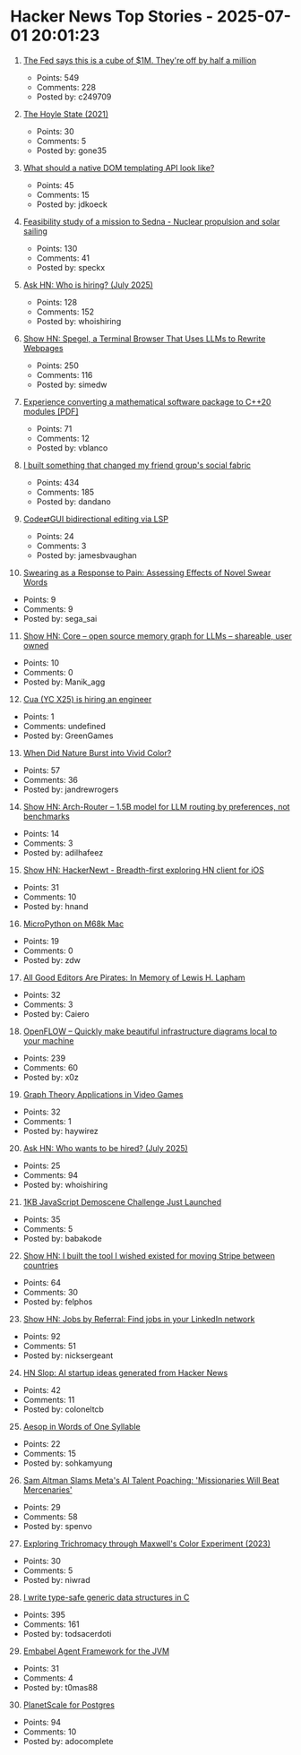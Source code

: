 # Hacker News Top Stories - 2025-07-01 20:01:23

1. [The Fed says this is a cube of $1M. They're off by half a million](https://calvin.sh/blog/fed-lie/)
   - Points: 549
   - Comments: 228
   - Posted by: c249709

2. [The Hoyle State (2021)](https://johncarlosbaez.wordpress.com/2021/02/04/the-hoyle-state/)
   - Points: 30
   - Comments: 5
   - Posted by: gone35

3. [What should a native DOM templating API look like?](https://justinfagnani.com/2025/06/30/what-should-a-dom-templating-api-look-like/)
   - Points: 45
   - Comments: 15
   - Posted by: jdkoeck

4. [Feasibility study of a mission to Sedna - Nuclear propulsion and solar sailing](https://arxiv.org/abs/2506.17732)
   - Points: 130
   - Comments: 41
   - Posted by: speckx

5. [Ask HN: Who is hiring? (July 2025)](undefined)
   - Points: 128
   - Comments: 152
   - Posted by: whoishiring

6. [Show HN: Spegel, a Terminal Browser That Uses LLMs to Rewrite Webpages](https://simedw.com/2025/06/23/introducing-spegel/)
   - Points: 250
   - Comments: 116
   - Posted by: simedw

7. [Experience converting a mathematical software package to C++20 modules [PDF]](https://arxiv.org/abs/2506.21654)
   - Points: 71
   - Comments: 12
   - Posted by: vblanco

8. [I built something that changed my friend group's social fabric](https://blog.danpetrolito.xyz/i-built-something-that-changed-my-friend-gro-social-fabric/)
   - Points: 434
   - Comments: 185
   - Posted by: dandano

9. [Code⇄GUI bidirectional editing via LSP](https://jamesbvaughan.com/bidirectional-editing/)
   - Points: 24
   - Comments: 3
   - Posted by: jamesbvaughan

10. [Swearing as a Response to Pain: Assessing Effects of Novel Swear Words](https://www.frontiersin.org/journals/psychology/articles/10.3389/fpsyg.2020.00723/full)
   - Points: 9
   - Comments: 9
   - Posted by: sega_sai

11. [Show HN: Core – open source memory graph for LLMs – shareable, user owned](https://github.com/RedPlanetHQ/core)
   - Points: 10
   - Comments: 0
   - Posted by: Manik_agg

12. [Cua (YC X25) is hiring an engineer](https://www.ycombinator.com/companies/cua/jobs/dIskIB1-founding-engineer-cua-yc-x25)
   - Points: 1
   - Comments: undefined
   - Posted by: GreenGames

13. [When Did Nature Burst into Vivid Color?](https://www.quantamagazine.org/when-did-nature-burst-into-vivid-color-20250627/)
   - Points: 57
   - Comments: 36
   - Posted by: jandrewrogers

14. [Show HN: Arch-Router – 1.5B model for LLM routing by preferences, not benchmarks](undefined)
   - Points: 14
   - Comments: 3
   - Posted by: adilhafeez

15. [Show HN: HackerNewt - Breadth-first exploring HN client for iOS](https://apps.apple.com/us/app/hackernewt-for-hacker-news/id6448201970)
   - Points: 31
   - Comments: 10
   - Posted by: hnand

16. [MicroPython on M68k Mac](https://social.afront.org/@stylus/114749858767978151)
   - Points: 19
   - Comments: 0
   - Posted by: zdw

17. [All Good Editors Are Pirates: In Memory of Lewis H. Lapham](https://www.laphamsquarterly.org/roundtable/all-good-editors-are-pirates)
   - Points: 32
   - Comments: 3
   - Posted by: Caiero

18. [OpenFLOW – Quickly make beautiful infrastructure diagrams local to your machine](https://github.com/stan-smith/OpenFLOW)
   - Points: 239
   - Comments: 60
   - Posted by: x0z

19. [Graph Theory Applications in Video Games](https://utk.claranguyen.me/talks.php?id=videogames)
   - Points: 32
   - Comments: 1
   - Posted by: haywirez

20. [Ask HN: Who wants to be hired? (July 2025)](undefined)
   - Points: 25
   - Comments: 94
   - Posted by: whoishiring

21. [1KB JavaScript Demoscene Challenge Just Launched](undefined)
   - Points: 35
   - Comments: 5
   - Posted by: babakode

22. [Show HN: I built the tool I wished existed for moving Stripe between countries](https://www.stripemove.com/)
   - Points: 64
   - Comments: 30
   - Posted by: felphos

23. [Show HN: Jobs by Referral: Find jobs in your LinkedIn network](https://jobsbyreferral.com/)
   - Points: 92
   - Comments: 51
   - Posted by: nicksergeant

24. [HN Slop: AI startup ideas generated from Hacker News](https://www.josh.ing/hn-slop)
   - Points: 42
   - Comments: 11
   - Posted by: coloneltcb

25. [Aesop in Words of One Syllable](https://blog.pgdp.net/2025/07/01/aesop-in-words-of-one-syllable/)
   - Points: 22
   - Comments: 15
   - Posted by: sohkamyung

26. [Sam Altman Slams Meta's AI Talent Poaching: 'Missionaries Will Beat Mercenaries'](https://www.wired.com/story/sam-altman-meta-ai-talent-poaching-spree-leaked-messages/)
   - Points: 29
   - Comments: 58
   - Posted by: spenvo

27. [Exploring Trichromacy through Maxwell's Color Experiment (2023)](https://maxwell.kohterai.com/)
   - Points: 30
   - Comments: 5
   - Posted by: niwrad

28. [I write type-safe generic data structures in C](https://danielchasehooper.com/posts/typechecked-generic-c-data-structures/)
   - Points: 395
   - Comments: 161
   - Posted by: todsacerdoti

29. [Embabel Agent Framework for the JVM](https://github.com/embabel/embabel-agent)
   - Points: 31
   - Comments: 4
   - Posted by: t0mas88

30. [PlanetScale for Postgres](https://planetscale.com/blog/planetscale-for-postgres)
   - Points: 94
   - Comments: 10
   - Posted by: adocomplete

